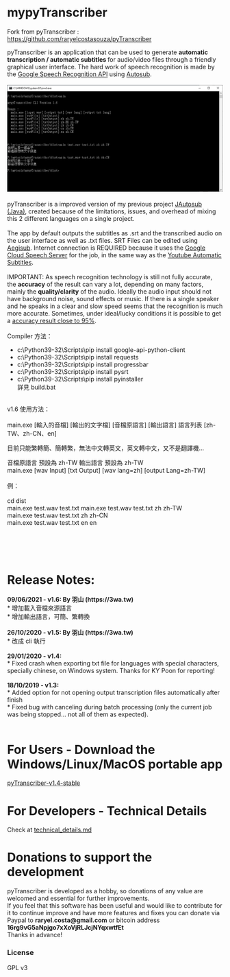 # mypyTranscriber

Fork from pyTranscriber : https://github.com/raryelcostasouza/pyTranscriber 

pyTranscriber is an application that can be used to generate <b>automatic transcription / automatic subtitles </b> for audio/video files through a friendly graphical user interface. The hard work of speech recognition is made by the <a href="https://cloud.google.com/speech/">Google Speech Recognition API</a> using <a href="https://github.com/agermanidis/autosub">Autosub</a>.
<br>
<br>
![pyTranscriber1](doc/1.6.png?raw=true "pyTranscriber")
<br>
<br>
pyTranscriber is a improved version of my previous project <a href="https://github.com/raryelcostasouza/JAutosub">JAutosub (Java)</a>, created because of the limitations, issues, and overhead of mixing this 2 different languages on a single project.
<br>
<br>
The app by default outputs the subtitles as .srt and the transcribed audio on the user interface as well  as .txt files. SRT Files can be edited using <a href="http://www.aegisub.org/">Aegisub</a>.
Internet connection is REQUIRED because it uses the <a href="https://cloud.google.com/speech/">Google Cloud Speech Server</a> for the job, in the same way as the <a href="https://support.google.com/youtube/answer/6373554?hl=en">Youtube Automatic Subtitles</a>.
<br>
<br>
IMPORTANT: As speech recognition technology is still not fully accurate, the <b>accuracy</b> of the result can vary a lot, depending on many factors, mainly the <b>quality/clarity</b> of the audio. Ideally the audio input should not have background noise, sound effects or music. If there is a single speaker and he speaks in a clear and slow speed seems that the recognition is much more accurate. Sometimes, under ideal/lucky conditions it is possible to get a <a href="https://medium.com/@mlockrey/youtube-s-incredible-95-accuracy-rate-on-auto-generated-captions-b059924765d5">accuracy result close to 95%</a>.
<br>
<br>
Compiler 方法：<br>
<ul>
<li>c:\Python39-32\Scripts\pip install google-api-python-client</li>
<li>c:\Python39-32\Scripts\pip install requests</li>
<li>c:\Python39-32\Scripts\pip install progressbar</li>
<li>c:\Python39-32\Scripts\pip install pysrt</li>
<li>c:\Python39-32\Scripts\pip install pyinstaller</li>
詳見 build.bat<br>
</ul>
<br>
v1.6 使用方法：<br>
<br>
  main.exe [輸入的音檔] [輸出的文字檔] [音檔原語言] [輸出語言]
  語言列表 [zh-TW、zh-CN、en]
  
  目前只能繁轉簡、簡轉繁，無法中文轉英文，英文轉中文，又不是翻譯機...
  
  音檔原語言 預設為 zh-TW
  輸出語言 預設為 zh-TW
<br>
main.exe [wav Input] [txt Output] [wav lang=zh] [output Lang=zh-TW]<br>
<br>
例：<br>
<br>
cd dist<br>
main.exe test.wav test.txt
main.exe test.wav test.txt zh zh-TW<br>
main.exe test.wav test.txt zh zh-CN<br>
main.exe test.wav test.txt en en<br>
<br>    
<br>
<br>
<h1>Release Notes:</h1>
<b>09/06/2021 - v1.6: By 羽山 (https://3wa.tw)</b>
<br>* 增加載入音檔來源語言
<br>* 增加輸出語言，可簡、繁轉換
<br><br>
<b>26/10/2020 - v1.5: By 羽山 (https://3wa.tw)</b>
<br>* 改成 cli 執行
<br><br>
<b>29/01/2020 - v1.4:</b>
<br>* Fixed crash when exporting txt file for languages with special characters, specially chinese, on Windows system. Thanks for KY Poon for reporting!
<br><br>
<b>18/10/2019 - v1.3:</b>
<br>* Added option for not opening output transcription files automatically after finish
<br>* Fixed bug with canceling during batch processing (only the current job was being stopped... not all of them as expected).
<br><br>
<h1>For Users - Download the Windows/Linux/MacOS portable app</h1>
<a href="https://github.com/raryelcostasouza/pyTranscriber/releases/tag/v1.4-stable"> pyTranscriber-v1.4-stable</a>

<h1>For Developers - Technical Details</h1>
Check at <a href="https://github.com/raryelcostasouza/pyTranscriber/blob/master/doc/technical_details.md">technical_details.md<a>

<h1> Donations to support the development </h1>
pyTranscriber is developed as a hobby, so donations of any value are welcomed and essential for further improvements.
<br>If you feel that this software has been useful and would like to contribute for it to continue improve and have more features and fixes you can donate via Paypal to <b>raryel.costa@gmail.com</b> or bitcoin address <b>16rg9vG5aNpjgo7xXoVjRLJcjNYqxwtfEt</b>
<br>Thanks in advance!

### License

GPL v3
